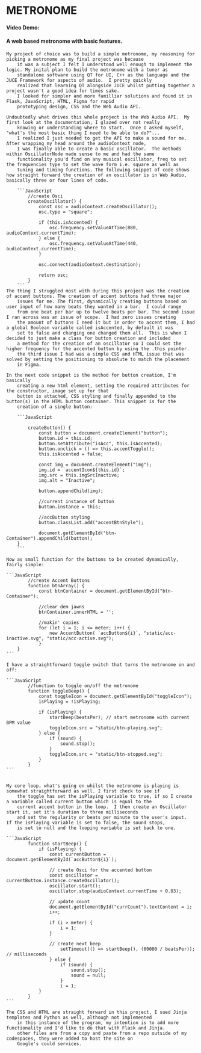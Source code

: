 # METRONOME
#### Video Demo:
#### A web based metronome with basic features.

    My project of choice was to build a simple metronome, my reasoning for picking a metronome as my final project was because
        it was a subject I felt I understood well enough to implement the logic. My inital plan to build the metronome with a tuner as
        standalone software using QT for UI, C++ as the language and the JUCE Framework for aspects of audio.  I pretty quickly
        realized that learning QT alongside JUCE whilst putting together a project wasn't a good idea for times sake.
        I looked for simpler and more familliar solutions and found it in Flask, JavaScript, HTML, Figma for rapid
        prototyping design, CSS and the Web Audio API.

    Undoubtedly what drives this whole project is the Web Audio API.  My first look at the documentation, I glazed over not really
        knowing or understanding where to start.  Once I asked myself, "what's the most basic thing I need to be able to do?"...
        I realized I just needed to get the API to make a sound for me.  After wrapping my head around the audioContext node,
        I was finally able to create a basic oscillator.  The methods within OscillatorNode made sense to me and had the same
        functionality you'd find on any musical oscillator, freq to set the frequencies type to set the wave form i.e. square as well as
        tuning and timing functions. The following snippet of code shows how straight forward the creation of an oscillator is in Web Audio, basically three or four lines of code.

        ```JavaScript
            //create Osci
            createOscillator() {
                const osc = audioContext.createOscillator();
                osc.type = "square";

                if (this.isAccented) {
                    osc.frequency.setValueAtTime(880, audioContext.currentTime);
                } else {
                    osc.frequency.setValueAtTime(440, audioContext.currentTime);
                }

                osc.connect(audioContext.destination);

                return osc;
            }
        ```
    The thing I struggled most with during this project was the creation of accent buttons. The creation of accent buttons had three major
        issues for me. The first, dynamically creating buttons based on user input of how many beats they wanted in a bar.  I could range
        from one beat per bar up to twelve beats per bar. The second issue I ran across was an issue of scope.  I had zero issues creating
        the amount of buttons I need it but in order to accent them, I had a global Boolean variable called isAccented, by default it was
        set to false and changing one changed them all.  This is when I decided to just make a class for button creation and included
        a method for the creation of an oscillator so I could set the higher frequency for the accented button by using the .this pointer.
        the third issue I had was a simple CSS and HTML issue that was solved by setting the positioning to absolute to match the placement
        in Figma.

    In the next code snippet is the method for button creation, I'm basically
        creating a new html element, setting the required attributes for the constructor, image set up for that
        button is attached, CSS styling and finally appended to the button(s) in the HTML button container. This snippet is for the
        creation of a single button:

        ```JavaScript

            createButton() {
                const button = document.createElement("button");
                button.id = this.id;
                button.setAttribute("isAcc", this.isAccented);
                button.onclick = () => this.accentToggle();
                this.isAccented = false;

                const img = document.createElement("img");
                img.id = `accentIcon${this.id}`;
                img.src = this.imgSrcInactive;
                img.alt = "Inactive";

                button.appendChild(img);

                //current instance of button
                button.instance = this;

                //accButton styling
                button.classList.add("accentBtnStyle");

                document.getElementById("btn-Container").appendChild(button);
        }
        ```

    Now as small function for the buttons to be created dynamically, fairly simple:

    ```JavaScript
            //create Accent Buttons
            function btnArray() {
                const btnContainer = document.getElementById("btn-Container");

                //clear dem jawns
                btnContainer.innerHTML = '';

                //makin' copies
                for (let i = 1; i <= meter; i++) {
                    new AccentButton( `accButton${i}`, "static/acc-inactive.svg", "static/acc-active.svg");
                }
        }
    ```

    I have a straightforward toggle switch that turns the metronome on and off:

    ```JavaScript
            //function to toggle on/off the metronome
            function toggleBeep() {
                const toggleIcon = document.getElementById("toggleIcon");
                isPlaying = !isPlaying;

                if (isPlaying) {
                    startBeep(beatsPer); // start metronome with current BPM value
                    toggleIcon.src = "static/btn-playing.svg";
                } else {
                    if (sound) {
                        sound.stop();
                    }
                    toggleIcon.src = "static/btn-stopped.svg";
                }
            }
    ```


    My core loop, what's going on whilst the metronome is playing is somewhat straightforward as well. I first check to see if
        the toggle has set the isPlaying variable to true, if so I create a variable called current button which is equal to the
        current accent button in the loop.  I then create an Oscillator start it, set it's duration to three milliseconds
        and set the regularity or beats per minute to the user's input.  If the isPlaying variable is set to false, the sound stops,
        is set to null and the looping variable is set back to one.

    ```JavaScript
            function startBeep() {
                if (isPlaying) {
                    const currentButton = document.getElementById(`accButton${i}`);

                    // create Osci for the accented button
                    const oscillator = currentButton.instance.createOscillator();
                    oscillator.start();
                    oscillator.stop(audioContext.currentTime + 0.03);

                    // update count
                    document.getElementById("currCount").textContent = i;
                    i++;

                    if (i > meter) {
                        i = 1;
                    }

                    // create next beep
                        setTimeout(() => startBeep(), (60000 / beatsPer)); // milliseconds
                    } else {
                        if (sound) {
                            sound.stop();
                            sound = null;
                        }
                        i = 1;
                }
            }
    ```

    The CSS and HTML are straight forward in this project, I sued Jinja templates and Python as well, although not implemented
        in this instance of the program, my intention is to add more functionality and I'd like to do that with Flask and Jinja.
        other files are from a copy and paste from a repo outside of my codespaces, they were added to host the site on
        Google's could services.
